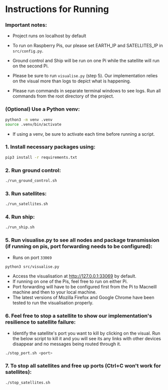 # Instructions for Running

### Important notes:

- Project runs on localhost by default 
- To run on Raspberry Pis, our please set EARTH_IP and SATELLITES_IP in `src/config.py`. 
- Ground control and Ship will be run on one Pi while the satellite will run on the second Pi.
- Please be sure to run `visualise.py` (step 5). Our implementation relies on the visual more than logs to depict what is happening.

- Please run commands in separate terminal windows to see logs. Run all commands from the root directory of the project.



### (Optional) Use a Python venv:
```bash
python3 -m venv .venv
source .venv/bin/activate
```
- If using a venv, be sure to activate each time before running a script.

### 1. Install necessary packages using:
```bash
pip3 install -r requirements.txt 
```

### 2. Run ground control:
```bash
./run_ground_control.sh
```
### 3. Run satellites:
```bash
./run_satellites.sh
```
### 4. Run ship:
```bash
./run_ship.sh
```
### 5. Run visualise.py to see all nodes and package transmission (if running on pis, port forwarding needs to be configured):
- Runs on port `33069`
```bash
python3 src/visualise.py
```
- Access the visualisation at  http://127.0.0.1:33069 by default.
- If running on one of the Pis, feel free to run on either Pi.
- Port forwarding will have to be configured first from the Pi to Macneill machine and then to your local machine. 
- The latest versions of Mozilla Firefox and Google Chrome have been tested to run the visualisation properly.

### 6. Feel free to stop a satellite to show our implementation's resilience to satellite failure:

- Identify the satellite's port you want to kill by clicking on the visual. Run the below script to kill it and you will see its any links with other devices disappear and no messages being routed through it.
```bash
./stop_port.sh <port>
```
### 7. To stop all satellites and free up ports (Ctrl+C won't work for satellites):
```bash
./stop_satellites.sh
```
